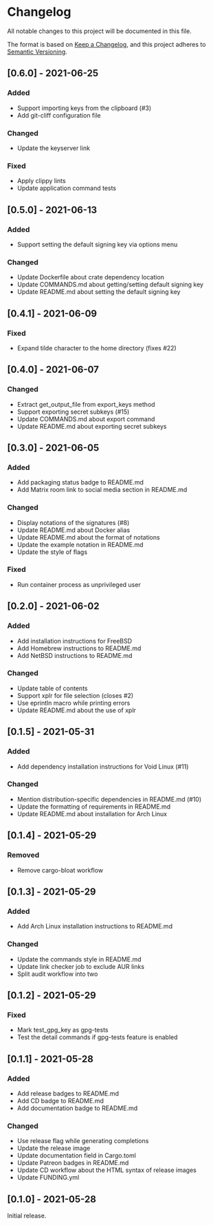 # Changelog
All notable changes to this project will be documented in this file.

The format is based on [Keep a Changelog](https://keepachangelog.com/en/1.0.0/),
and this project adheres to [Semantic Versioning](https://semver.org/spec/v2.0.0.html).

## [0.6.0] - 2021-06-25
### Added
- Support importing keys from the clipboard (#3)
- Add git-cliff configuration file

### Changed
- Update the keyserver link

### Fixed
- Apply clippy lints
- Update application command tests

## [0.5.0] - 2021-06-13
### Added
- Support setting the default signing key via options menu

### Changed
- Update Dockerfile about crate dependency location
- Update COMMANDS.md about getting/setting default signing key
- Update README.md about setting the default signing key

## [0.4.1] - 2021-06-09
### Fixed
- Expand tilde character to the home directory (fixes #22)

## [0.4.0] - 2021-06-07
### Changed
- Extract get_output_file from export_keys method
- Support exporting secret subkeys (#15)
- Update COMMANDS.md about export command
- Update README.md about exporting secret subkeys

## [0.3.0] - 2021-06-05
### Added
- Add packaging status badge to README.md
- Add Matrix room link to social media section in README.md

### Changed
- Display notations of the signatures (#8)
- Update README.md about Docker alias
- Update README.md about the format of notations
- Update the example notation in README.md
- Update the style of flags

### Fixed
- Run container process as unprivileged user

## [0.2.0] - 2021-06-02
### Added
- Add installation instructions for FreeBSD
- Add Homebrew instructions to README.md
- Add NetBSD instructions to README.md

### Changed
- Update table of contents
- Support xplr for file selection (closes #2)
- Use eprintln macro while printing errors
- Update README.md about the use of xplr

## [0.1.5] - 2021-05-31
### Added
- Add dependency installation instructions for Void Linux (#11)

### Changed
- Mention distribution-specific dependencies in README.md (#10)
- Update the formatting of requirements in README.md
- Update README.md about installation for Arch Linux

## [0.1.4] - 2021-05-29
### Removed
- Remove cargo-bloat workflow

## [0.1.3] - 2021-05-29
### Added
- Add Arch Linux installation instructions to README.md

### Changed
- Update the commands style in README.md
- Update link checker job to exclude AUR links
- Split audit workflow into two

## [0.1.2] - 2021-05-29
### Fixed
- Mark test_gpg_key as gpg-tests
- Test the detail commands if gpg-tests feature is enabled

## [0.1.1] - 2021-05-28
### Added
- Add release badges to README.md
- Add CD badge to README.md
- Add documentation badge to README.md

### Changed
- Use release flag while generating completions
- Update the release image
- Update documentation field in Cargo.toml
- Update Patreon badges in README.md
- Update CD workflow about the HTML syntax of release images
- Update FUNDING.yml

## [0.1.0] - 2021-05-28
Initial release.
